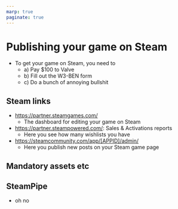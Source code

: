 ```yaml
---
marp: true
paginate: true
---
```

<!-- headingDivider: 3 -->
<!-- class: invert -->

# Publishing your game on Steam

* To get your game on Steam, you need to
    * a) Pay $100 to Valve 
    * b) Fill out the W3-BEN form
    * c) Do a bunch of annoying bullshit

## Steam links

* https://partner.steamgames.com/
  * The dashboard for editing your game on Steam
* https://partner.steampowered.com/: Sales & Activations reports
  * Here you see how many wishlists you have 
* https://steamcommunity.com/app/[APPID]/admin/
  * Here you publish new posts on your Steam game page

## Mandatory assets etc

## SteamPipe

* oh no



